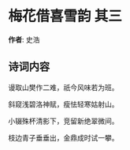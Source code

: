 # 梅花借喜雪韵  其三

**作者**: 史浩

## 诗词内容

谩取山樊作二难，祇今风味若为班。

斜窥浅碧洛神赋，瘦怯轻寒姑射山。

小辍殊杯清影下，竞留新绝翠微间。

枝边青子垂垂出，金鼎成时试一攀。

